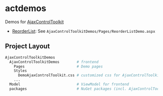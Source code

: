 # actdemos

Demos for [AjaxControlToolkit](http://www.asp.net/ajaxLibrary/AjaxControlToolkitSampleSite/Default.aspx)

- [ReorderList](http://www.asp.net/ajaxLibrary/AjaxControlToolkitSampleSite/ReorderList/ReorderList.aspx): See <code>AjaxControlToolkitDemos/Pages/ReorderListDemo.aspx</code>

## Project Layout

``` sh
AjaxControlToolkitDemos
  AjaxControlToolkitDemos        # frontend
    Pages                        # Demo pages
    Styles
      DemoAjaxControlToolkit.css # customized css for AjaxControlToolkit
    ...
  Model                          # ViewModel for frontend
  packages                       # NuGet packages (incl. AjaxControlToolkit DLL)
```
